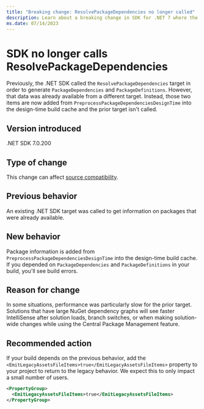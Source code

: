 ```yaml
---
title: "Breaking change: ResolvePackageDependencies no longer called"
description: Learn about a breaking change in SDK for .NET 7 where the .NET SDK no longer calls the ResolvePackageDependencies target to get package information.
ms.date: 07/14/2023
---
```

# SDK no longer calls ResolvePackageDependencies

Previously, the .NET SDK called the `ResolvePackageDependencies` target in order to generate `PackageDependencies` and `PackageDefinitions`. However, that data was already available from a different target. Instead, those two items are now added from `PreprocessPackageDependenciesDesignTime` into the design-time build cache and the prior target isn't called.

## Version introduced

.NET SDK 7.0.200

## Type of change

This change can affect [source compatibility](../../categories.md#source-compatibility).

## Previous behavior

An existing .NET SDK target was called to get information on packages that were already available.

## New behavior

Package information is added from `PreprocessPackageDependenciesDesignTime` into the design-time build cache. If you depended on `PackageDependencies` and `PackageDefinitions` in your build, you'll see build errors.

## Reason for change

In some situations, performance was particularly slow for the prior target. Solutions that have large NuGet dependency graphs will see faster IntelliSense after solution loads, branch switches, or when making solution-wide changes while using the Central Package Management feature.

## Recommended action

If your build depends on the previous behavior, add the `<EmitLegacyAssetsFileItems>true</EmitLegacyAssetsFileItems>` property to your project to return to the legacy behavior. We expect this to only impact a small number of users.

```xml
<PropertyGroup>
  <EmitLegacyAssetsFileItems>true</EmitLegacyAssetsFileItems>
</PropertyGroup>
```
